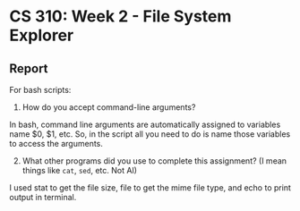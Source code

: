 # CS 310: Week 2 - File System Explorer

## Report

For bash scripts:
1. How do you accept command-line arguments?

  In bash, command line arguments are automatically assigned to variables name $0, $1, etc. So, in the script all you need to do is name those variables to access the arguments.
  
 2.  What other programs did you use to complete this assignment? (I mean things like `cat`, `sed`, etc. Not AI)

   I used stat to get the file size, file to get the mime file type, and echo to print output in terminal.
